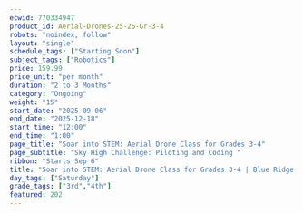 ```yaml
---
ecwid: 770334947
product_id: Aerial-Drones-25-26-Gr-3-4
robots: "noindex, follow"
layout: "single"
schedule_tags: ["Starting Soon"]
subject_tags: ["Robotics"]
price: 159.99
price_unit: "per month"
duration: "2 to 3 Months"
category: "Ongoing"
weight: "15"
start_date: "2025-09-06"
end_date: "2025-12-18"
start_time: "12:00"
end_time: "1:00"
page_title: "Soar into STEM: Aerial Drone Class for Grades 3-4"
page_subtitle: "Sky High Challenge: Piloting and Coding "
ribbon: "Starts Sep 6"
title: "Soar into STEM: Aerial Drone Class for Grades 3-4 | Blue Ridge Boost"
day_tags: ["Saturday"]
grade_tags: ["3rd","4th"]
featured: 202
---
```

